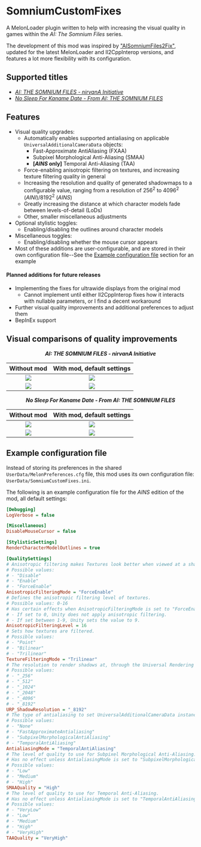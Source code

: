 # SomniumCustomFixes
A MelonLoader plugin written to help with increasing the visual quality in games within the _AI: The Somnium Files_ series.

The development of this mod was inspired by ["AISomniumFiles2Fix"](https://codeberg.org/Lyall/AISomniumFiles2Fix), updated for the latest MelonLoader and Il2CppInterop versions, and features a lot more flexibility with its configuration.

## Supported titles
- [_AI: THE SOMNIUM FILES - nirvanA Initiative_](https://store.steampowered.com/app/1449200)
- [_No Sleep For Kaname Date - From AI: THE SOMNIUM FILES_](https://store.steampowered.com/app/2752180)

## Features
- Visual quality upgrades:
  - Automatically enables supported antialiasing on applicable `UniversalAdditionalCameraData` objects:
    - Fast-Approximate AntiAliasing (FXAA)
    - Subpixel Morphological Anti-Aliasing (SMAA)
    - **[_AINS_ only]** Temporal Anti-Aliasing (TAA)
  - Force-enabling anisotropic filtering on textures, and increasing texture filtering quality in general
  - Increasing the resolution and quality of generated shadowmaps to a configurable value, ranging from a resolution of 256<sup>2</sup> to 4096<sup>2</sup> (_AINI_)/8192<sup>2</sup> (_AINS_)
  - Greatly increasing the distance at which character models fade between levels-of-detail (LoDs)
  - Other, smaller miscellaneous adjustments
- Optional stylistic toggles:
  - Enabling/disabling the outlines around character models
- Miscellaneous toggles:
  - Enabling/disabling whether the mouse cursor appears
- Most of these additions are user-configurable, and are stored in their own configuration file--See the [Example configuration file](#example-configuration-file) section for an example

#### Planned additions for future releases
- Implementing the fixes for ultrawide displays from the original mod
  - Cannot implement until either Il2CppInterop fixes how it interacts with nullable parameters, or I find a decent workaround
- Further visual quality improvements and additional preferences to adjust them
- BepInEx support

## Visual comparisons of quality improvements

<center><i><b>AI: THE SOMNIUM FILES - nirvanA Initiative</b></i></center>

| Without mod | With mod, default settings |
| :-: | :-: |
| ![](__RepoAssets/AINI_Example1_Before.png) | ![](__RepoAssets/AINI_Example1_After.png) |
| ![](__RepoAssets/AINI_Example2_Before.png) | ![](__RepoAssets/AINI_Example2_After.png) |

<center><i><b>No Sleep For Kaname Date - From AI: THE SOMNIUM FILES</b></i></center>

| Without mod | With mod, default settings |
| :-: | :-: |
| ![](__RepoAssets/AINS_Example1_Before.png) | ![](__RepoAssets/AINS_Example1_After.png) |
| ![](__RepoAssets/AINS_Example2_Before.png) | ![](__RepoAssets/AINS_Example2_After.png) |

## Example configuration file
Instead of storing its preferences in the shared `UserData/MelonPreferences.cfg` file, this mod uses its own configuration file: `UserData/SomniumCustomFixes.ini`.

The following is an example configuration file for the _AINS_ edition of the mod, all default settings:
```ini
[Debugging]
LogVerbose = false

[Miscellaneous]
DisableMouseCursor = false

[StylisticSettings]
RenderCharacterModelOutlines = true

[QualitySettings]
# Anisotropic filtering makes Textures look better when viewed at a shallow angle.
# Possible values:
# - "Disable"
# - "Enable"
# - "ForceEnable"
AnisotropicFilteringMode = "ForceEnable"
# Defines the anisotropic filtering level of textures.
# Possible values: 0-16
# Has certain effects when AnisotropicFilteringMode is set to "ForceEnable":
# - If set to 0, Unity does not apply anisotropic filtering.
# - If set between 1-9, Unity sets the value to 9.
AnisotropicFilteringLevel = 16
# Sets how textures are filtered.
# Possible values:
# - "Point"
# - "Bilinear"
# - "Trilinear"
TextureFilteringMode = "Trilinear"
# The resolution to render shadows at, through the Universal Rendering Pipeline.
# Possible values:
# - "_256"
# - "_512"
# - "_1024"
# - "_2048"
# - "_4096"
# - "_8192"
URP_ShadowResolution = "_8192"
# The type of antialiasing to set UniversalAdditionalCameraData instances to use.
# Possible values:
# - "None"
# - "FastApproximateAntialiasing"
# - "SubpixelMorphologicalAntiAliasing"
# - "TemporalAntiAliasing"
AntialiasingMode = "TemporalAntiAliasing"
# The level of quality to use for Subpixel Morphological Anti-Aliasing.
# Has no effect unless AntialiasingMode is set to "SubpixelMorphologicalAntiAliasing".
# Possible values:
# - "Low"
# - "Medium"
# - "High"
SMAAQuality = "High"
# The level of quality to use for Temporal Anti-Aliasing.
# Has no effect unless AntialiasingMode is set to "TemporalAntiAliasing".
# Possible values:
# - "VeryLow"
# - "Low"
# - "Medium"
# - "High"
# - "VeryHigh"
TAAQuality = "VeryHigh"


```
